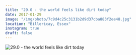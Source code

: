 ```yaml
---
title: "29.0 - the world feels like dirt today"
date: 2017-01-29
image: "/img/photo/7c9d4c25c3131b2d9d37cba883f2ee48.jpg"
location: "Billericay, Essex"
instagram: true
draft: false
---
```


![29.0 - the world feels like dirt today](/img/photo/7c9d4c25c3131b2d9d37cba883f2ee48.jpg)
